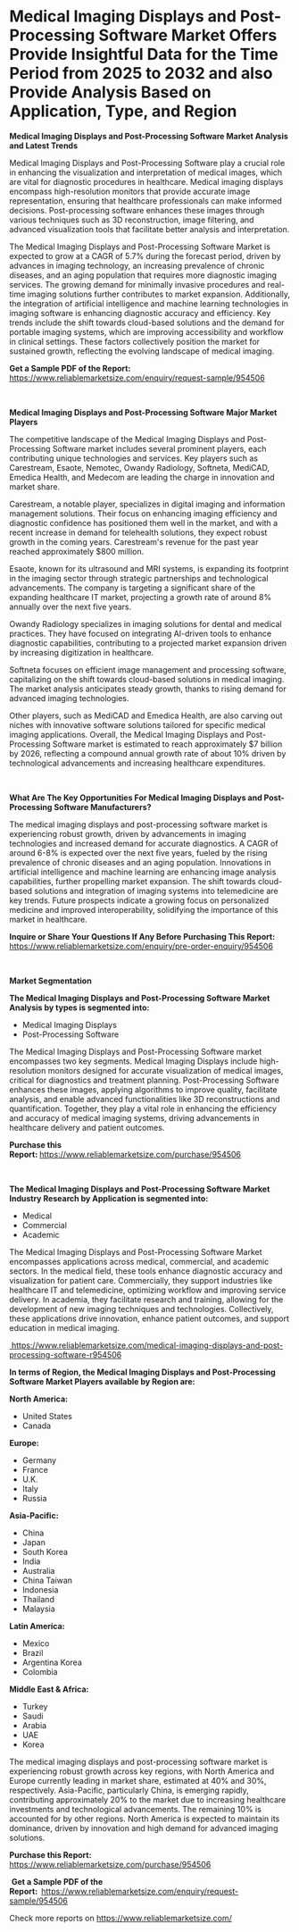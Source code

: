 <p><h1>Medical Imaging Displays and Post-Processing Software Market Offers Provide Insightful Data for the Time Period from 2025 to 2032 and also Provide Analysis Based on Application, Type, and Region</h1></p><p><strong>Medical Imaging Displays and Post-Processing Software Market Analysis and Latest Trends</strong></p>
<p><p>Medical Imaging Displays and Post-Processing Software play a crucial role in enhancing the visualization and interpretation of medical images, which are vital for diagnostic procedures in healthcare. Medical imaging displays encompass high-resolution monitors that provide accurate image representation, ensuring that healthcare professionals can make informed decisions. Post-processing software enhances these images through various techniques such as 3D reconstruction, image filtering, and advanced visualization tools that facilitate better analysis and interpretation.</p><p>The Medical Imaging Displays and Post-Processing Software Market is expected to grow at a CAGR of 5.7% during the forecast period, driven by advances in imaging technology, an increasing prevalence of chronic diseases, and an aging population that requires more diagnostic imaging services. The growing demand for minimally invasive procedures and real-time imaging solutions further contributes to market expansion. Additionally, the integration of artificial intelligence and machine learning technologies in imaging software is enhancing diagnostic accuracy and efficiency. Key trends include the shift towards cloud-based solutions and the demand for portable imaging systems, which are improving accessibility and workflow in clinical settings. These factors collectively position the market for sustained growth, reflecting the evolving landscape of medical imaging.</p></p>
<p><strong>Get a Sample PDF of the Report:&nbsp;</strong> <a href="https://www.reliablemarketsize.com/enquiry/request-sample/954506?utm_campaign=3175&utm_medium=2&utm_source=Github&utm_content=ia&utm_term=11032025&utm_id=medical-imaging-displays-and-post-processing-software">https://www.reliablemarketsize.com/enquiry/request-sample/954506</a></p>
<p>&nbsp;</p>
<p><strong>Medical Imaging Displays and Post-Processing Software Major Market Players</strong></p>
<p><p>The competitive landscape of the Medical Imaging Displays and Post-Processing Software market includes several prominent players, each contributing unique technologies and services. Key players such as Carestream, Esaote, Nemotec, Owandy Radiology, Softneta, MediCAD, Emedica Health, and Medecom are leading the charge in innovation and market share.</p><p>Carestream, a notable player, specializes in digital imaging and information management solutions. Their focus on enhancing imaging efficiency and diagnostic confidence has positioned them well in the market, and with a recent increase in demand for telehealth solutions, they expect robust growth in the coming years. Carestream's revenue for the past year reached approximately $800 million.</p><p>Esaote, known for its ultrasound and MRI systems, is expanding its footprint in the imaging sector through strategic partnerships and technological advancements. The company is targeting a significant share of the expanding healthcare IT market, projecting a growth rate of around 8% annually over the next five years.</p><p>Owandy Radiology specializes in imaging solutions for dental and medical practices. They have focused on integrating AI-driven tools to enhance diagnostic capabilities, contributing to a projected market expansion driven by increasing digitization in healthcare.</p><p>Softneta focuses on efficient image management and processing software, capitalizing on the shift towards cloud-based solutions in medical imaging. The market analysis anticipates steady growth, thanks to rising demand for advanced imaging technologies.</p><p>Other players, such as MediCAD and Emedica Health, are also carving out niches with innovative software solutions tailored for specific medical imaging applications. Overall, the Medical Imaging Displays and Post-Processing Software market is estimated to reach approximately $7 billion by 2026, reflecting a compound annual growth rate of about 10% driven by technological advancements and increasing healthcare expenditures.</p></p>
<p>&nbsp;</p>
<p><strong>What Are The Key Opportunities For Medical Imaging Displays and Post-Processing Software Manufacturers?</strong></p>
<p><p>The medical imaging displays and post-processing software market is experiencing robust growth, driven by advancements in imaging technologies and increased demand for accurate diagnostics. A CAGR of around 6-8% is expected over the next five years, fueled by the rising prevalence of chronic diseases and an aging population. Innovations in artificial intelligence and machine learning are enhancing image analysis capabilities, further propelling market expansion. The shift towards cloud-based solutions and integration of imaging systems into telemedicine are key trends. Future prospects indicate a growing focus on personalized medicine and improved interoperability, solidifying the importance of this market in healthcare.</p></p>
<p><strong>Inquire or Share Your Questions If Any Before Purchasing This Report:</strong> <a href="https://www.reliablemarketsize.com/enquiry/pre-order-enquiry/954506?utm_campaign=3175&utm_medium=2&utm_source=Github&utm_content=ia&utm_term=11032025&utm_id=medical-imaging-displays-and-post-processing-software">https://www.reliablemarketsize.com/enquiry/pre-order-enquiry/954506</a></p>
<p>&nbsp;</p>
<p><strong>Market Segmentation</strong></p>
<p><strong>The Medical Imaging Displays and Post-Processing Software Market Analysis by types is segmented into:</strong></p>
<p><ul><li>Medical Imaging Displays</li><li>Post-Processing Software</li></ul></p>
<p><p>The Medical Imaging Displays and Post-Processing Software market encompasses two key segments. Medical Imaging Displays include high-resolution monitors designed for accurate visualization of medical images, critical for diagnostics and treatment planning. Post-Processing Software enhances these images, applying algorithms to improve quality, facilitate analysis, and enable advanced functionalities like 3D reconstructions and quantification. Together, they play a vital role in enhancing the efficiency and accuracy of medical imaging systems, driving advancements in healthcare delivery and patient outcomes.</p></p>
<p><strong>Purchase this Report:&nbsp;</strong><a href="https://www.reliablemarketsize.com/purchase/954506?utm_campaign=3175&utm_medium=2&utm_source=Github&utm_content=ia&utm_term=11032025&utm_id=medical-imaging-displays-and-post-processing-software">https://www.reliablemarketsize.com/purchase/954506</a></p>
<p>&nbsp;</p>
<p><strong>The Medical Imaging Displays and Post-Processing Software Market Industry Research by Application is segmented into:</strong></p>
<p><ul><li>Medical</li><li>Commercial</li><li>Academic</li></ul></p>
<p><p>The Medical Imaging Displays and Post-Processing Software Market encompasses applications across medical, commercial, and academic sectors. In the medical field, these tools enhance diagnostic accuracy and visualization for patient care. Commercially, they support industries like healthcare IT and telemedicine, optimizing workflow and improving service delivery. In academia, they facilitate research and training, allowing for the development of new imaging techniques and technologies. Collectively, these applications drive innovation, enhance patient outcomes, and support education in medical imaging.</p></p>
<p><a href="https://www.reliablemarketsize.com/medical-imaging-displays-and-post-processing-software-r954506?utm_campaign=3175&utm_medium=2&utm_source=Github&utm_content=ia&utm_term=11032025&utm_id=medical-imaging-displays-and-post-processing-software">&nbsp;https://www.reliablemarketsize.com/medical-imaging-displays-and-post-processing-software-r954506</a></p>
<p><strong>In terms of Region, the Medical Imaging Displays and Post-Processing Software Market Players available by Region are:</strong></p>
<p>
    <p> <strong> North America: </strong>
        <ul>
            <li>United States</li>
            <li>Canada</li>
        </ul>
        </p> 
    <p> <strong> Europe: </strong>
        <ul>
            <li>Germany</li>
            <li>France</li>
            <li>U.K.</li>
            <li>Italy</li>
            <li>Russia</li>
        </ul>
        </p> 
    <p> <strong> Asia-Pacific: </strong>
        <ul>
            <li>China</li>
            <li>Japan</li>
            <li>South Korea</li>
            <li>India</li>
            <li>Australia</li>
            <li>China Taiwan</li>
            <li>Indonesia</li>
            <li>Thailand</li>
            <li>Malaysia</li>
        </ul>
        </p> 
    <p> <strong> Latin America: </strong>
        <ul>
            <li>Mexico</li>
            <li>Brazil</li>
            <li>Argentina Korea</li>
            <li>Colombia</li>
        </ul>
        </p> 
    <p> <strong> Middle East & Africa: </strong>
        <ul>
            <li>Turkey</li>
            <li>Saudi</li>
            <li>Arabia</li>
            <li>UAE</li>
            <li>Korea</li>
        </ul>
    </p>
    </p>
<p><p>The medical imaging displays and post-processing software market is experiencing robust growth across key regions, with North America and Europe currently leading in market share, estimated at 40% and 30%, respectively. Asia-Pacific, particularly China, is emerging rapidly, contributing approximately 20% to the market due to increasing healthcare investments and technological advancements. The remaining 10% is accounted for by other regions. North America is expected to maintain its dominance, driven by innovation and high demand for advanced imaging solutions.</p></p>
<p><strong>Purchase this Report: </strong><a href="https://www.reliablemarketsize.com/purchase/954506?utm_campaign=3175&utm_medium=2&utm_source=Github&utm_content=ia&utm_term=11032025&utm_id=medical-imaging-displays-and-post-processing-software">https://www.reliablemarketsize.com/purchase/954506</a></p>
<p>&nbsp;<strong>Get a Sample PDF of the Report:&nbsp;&nbsp;</strong><a href="https://www.reliablemarketsize.com/enquiry/request-sample/954506?utm_campaign=3175&utm_medium=2&utm_source=Github&utm_content=ia&utm_term=11032025&utm_id=medical-imaging-displays-and-post-processing-software">https://www.reliablemarketsize.com/enquiry/request-sample/954506</a></p>
<p><strong></strong></p>
<p>Check more reports on <a href="https://www.reliablemarketsize.com/?utm_campaign=3175&utm_medium=2&utm_source=Github&utm_content=ia&utm_term=11032025&utm_id=medical-imaging-displays-and-post-processing-software">https://www.reliablemarketsize.com/</a></p>
